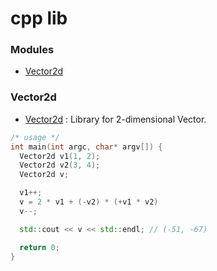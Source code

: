 # cpp lib

### Modules

* [Vector2d](#vector2d)

### Vector2d
- [Vector2d](./Vector2d.hpp) : Library for 2-dimensional Vector.
```cpp:main.cpp
/* usage */
int main(int argc, char* argv[]) {
  Vector2d v1(1, 2);
  Vector2d v2(3, 4);
  Vector2d v;

  v1++;
  v = 2 * v1 + (-v2) * (+v1 * v2)
  v--;

  std::cout << v << std::endl; // (-51, -67)

  return 0;
}
```
